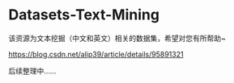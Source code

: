 # Datasets-Text-Mining
该资源为文本挖掘（中文和英文）相关的数据集，希望对您有所帮助~


https://blog.csdn.net/alip39/article/details/95891321

后续整理中......
